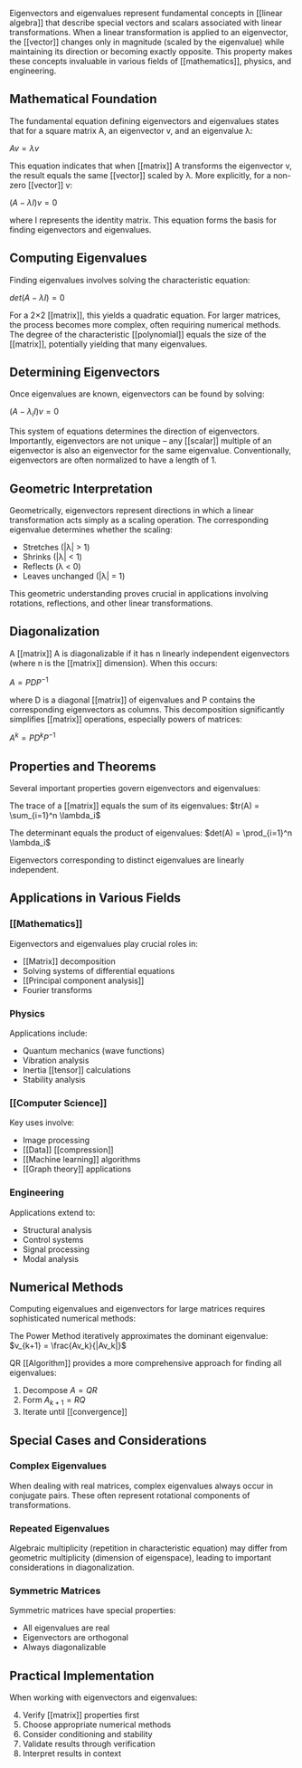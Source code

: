 Eigenvectors and eigenvalues represent fundamental concepts in [[linear algebra]] that describe special vectors and scalars associated with linear transformations. When a linear transformation is applied to an eigenvector, the [[vector]] changes only in magnitude (scaled by the eigenvalue) while maintaining its direction or becoming exactly opposite. This property makes these concepts invaluable in various fields of [[mathematics]], physics, and engineering.

## Mathematical Foundation

The fundamental equation defining eigenvectors and eigenvalues states that for a square matrix A, an eigenvector v, and an eigenvalue λ:

$Av = \lambda v$

This equation indicates that when [[matrix]] A transforms the eigenvector v, the result equals the same [[vector]] scaled by λ. More explicitly, for a non-zero [[vector]] v:

$(A - \lambda I)v = 0$

where I represents the identity matrix. This equation forms the basis for finding eigenvectors and eigenvalues.

## Computing Eigenvalues

Finding eigenvalues involves solving the characteristic equation:

$det(A - \lambda I) = 0$

For a 2×2 [[matrix]], this yields a quadratic equation. For larger matrices, the process becomes more complex, often requiring numerical methods. The degree of the characteristic [[polynomial]] equals the size of the [[matrix]], potentially yielding that many eigenvalues.

## Determining Eigenvectors

Once eigenvalues are known, eigenvectors can be found by solving:

$(A - \lambda_i I)v = 0$

This system of equations determines the direction of eigenvectors. Importantly, eigenvectors are not unique – any [[scalar]] multiple of an eigenvector is also an eigenvector for the same eigenvalue. Conventionally, eigenvectors are often normalized to have a length of 1.

## Geometric Interpretation

Geometrically, eigenvectors represent directions in which a linear transformation acts simply as a scaling operation. The corresponding eigenvalue determines whether the scaling:

- Stretches (|λ| > 1)
- Shrinks (|λ| < 1)
- Reflects (λ < 0)
- Leaves unchanged (|λ| = 1)

This geometric understanding proves crucial in applications involving rotations, reflections, and other linear transformations.

## Diagonalization

A [[matrix]] A is diagonalizable if it has n linearly independent eigenvectors (where n is the [[matrix]] dimension). When this occurs:

$A = PDP^{-1}$

where D is a diagonal [[matrix]] of eigenvalues and P contains the corresponding eigenvectors as columns. This decomposition significantly simplifies [[matrix]] operations, especially powers of matrices:

$A^k = PD^kP^{-1}$

## Properties and Theorems

Several important properties govern eigenvectors and eigenvalues:

The trace of a [[matrix]] equals the sum of its eigenvalues: $tr(A) = \sum_{i=1}^n \lambda_i$

The determinant equals the product of eigenvalues: $det(A) = \prod_{i=1}^n \lambda_i$

Eigenvectors corresponding to distinct eigenvalues are linearly independent.

## Applications in Various Fields

### [[Mathematics]]

Eigenvectors and eigenvalues play crucial roles in:

- [[Matrix]] decomposition
- Solving systems of differential equations
- [[Principal component analysis]]
- Fourier transforms

### Physics

Applications include:

- Quantum mechanics (wave functions)
- Vibration analysis
- Inertia [[tensor]] calculations
- Stability analysis

### [[Computer Science]]

Key uses involve:

- Image processing
- [[Data]] [[compression]]
- [[Machine learning]] algorithms
- [[Graph theory]] applications

### Engineering

Applications extend to:

- Structural analysis
- Control systems
- Signal processing
- Modal analysis

## Numerical Methods

Computing eigenvalues and eigenvectors for large matrices requires sophisticated numerical methods:

The Power Method iteratively approximates the dominant eigenvalue: $v_{k+1} = \frac{Av_k}{|Av_k|}$

QR [[Algorithm]] provides a more comprehensive approach for finding all eigenvalues:

1. Decompose $A = QR$
2. Form $A_{k+1} = RQ$
3. Iterate until [[convergence]]

## Special Cases and Considerations

### Complex Eigenvalues

When dealing with real matrices, complex eigenvalues always occur in conjugate pairs. These often represent rotational components of transformations.

### Repeated Eigenvalues

Algebraic multiplicity (repetition in characteristic equation) may differ from geometric multiplicity (dimension of eigenspace), leading to important considerations in diagonalization.

### Symmetric Matrices

Symmetric matrices have special properties:

- All eigenvalues are real
- Eigenvectors are orthogonal
- Always diagonalizable

## Practical Implementation

When working with eigenvectors and eigenvalues:

4. Verify [[matrix]] properties first
5. Choose appropriate numerical methods
6. Consider conditioning and stability
7. Validate results through verification
8. Interpret results in context